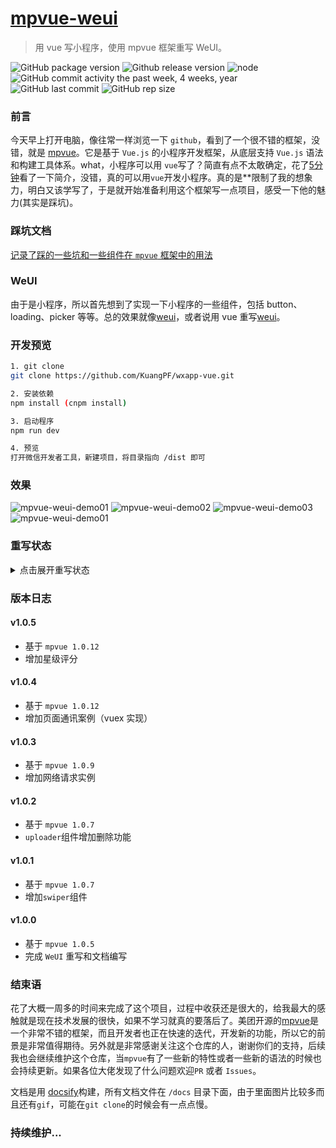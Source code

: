 # [mpvue-weui](https://kuangpf.github.io/mpvue-weui/#/)

> 用 vue 写小程序，使用 mpvue 框架重写 WeUI。

![GitHub package version](https://img.shields.io/github/package-json/v/KuangPF/mpvue-weui.svg) ![Github release version](https://img.shields.io/github/release/KuangPF/mpvue-weui.svg) ![node](https://img.shields.io/node/v/passport.svg) ![GitHub commit activity the past week, 4 weeks, year](https://img.shields.io/github/commit-activity/y/KuangPF/mpvue-weui.svg) ![GitHub last commit](https://img.shields.io/github/last-commit/KuangPF/mpvue-weui.svg) ![GitHub rep size](https://img.shields.io/github/languages/code-size/KuangPF/mpvue-weui.svg)

### 前言

今天早上打开电脑，像往常一样浏览一下 `github`，看到了一个很不错的框架，没错，就是 [mpvue](https://github.com/Meituan-Dianping/mpvue)。它是基于 `Vue.js` 的小程序开发框架，从底层支持 `Vue.js` 语法和构建工具体系。what，小程序可以用 `vue`写了？简直有点不太敢确定，花了[5分钟](http://mpvue.com/mpvue/quickstart/)看了一下简介，没错，真的可以用`vue`开发小程序。真的是**限制了我的想象力，明白又该学写了，于是就开始准备利用这个框架写一点项目，感受一下他的魅力(其实是踩坑)。


### 踩坑文档

[记录了踩的一些坑和一些组件在 `mpvue` 框架中的用法](https://kuangpf.github.io/mpvue-weui/#/)


### WeUI

由于是小程序，所以首先想到了实现一下小程序的一些组件，包括 button、loading、picker 等等。总的效果就像[weui](https://weui.io/)，或者说用 vue 重写[weui](https://weui.io/)。

### 开发预览

``` bash
1. git clone
git clone https://github.com/KuangPF/wxapp-vue.git

2. 安装依赖
npm install (cnpm install)

3. 启动程序
npm run dev

4. 预览
打开微信开发者工具，新建项目，将目录指向 /dist 即可

```
### 效果

![mpvue-weui-demo01](https://github.com/KuangPF/mpvue-weui/blob/master/static/demo/mpvue-weui-demo01.png)
![mpvue-weui-demo02](https://github.com/KuangPF/mpvue-weui/blob/master/static/demo/mpvue-weui-demo02.png)
![mpvue-weui-demo03](https://github.com/KuangPF/mpvue-weui/blob/master/static/demo/mpvue-weui-demo03.png)
![mpvue-weui-demo01](https://github.com/KuangPF/mpvue-weui/blob/master/static/demo/mpvue-weui-demo04.png)

### 重写状态


<details>
<summary>点击展开重写状态</summary>

#### 表单
- [x] Button
- [x] Input
- [x] List
- [x] Slider
- [x] Uploader

#### 基础组件
- [x] Article
- [x] Badge
- [x] Flex
- [x] Footer
- [x] Gallery
- [x] Grid
- [x] Icons
- [x] Loadmore
- [x] Panel
- [x] Preview
- [x] Progress
- [x] Swiper

#### 操作反馈
- [x] Actionsheet
- [x] Dialog
- [x] Msg
- [x] Picker
- [x] Toast

#### 导航相关
- [x] Navbar
- [x] Tabbar

#### 搜索相关
- [x] Searchbar

#### 缺失相关的
- scroll-view
- movable-view
- cover-view

#### Issues 相关
- [x] Request
- [x] 页面通信（Vuex 实现）
- [x] Rate

</details>

### 版本日志

#### v1.0.5
* 基于 `mpvue 1.0.12`
* 增加星级评分

#### v1.0.4
* 基于 `mpvue 1.0.12`
* 增加页面通讯案例（vuex 实现）

#### v1.0.3
* 基于 `mpvue 1.0.9`
* 增加网络请求实例

#### v1.0.2
* 基于 `mpvue 1.0.7`
* `uploader`组件增加删除功能

#### v1.0.1
* 基于 `mpvue 1.0.7`
* 增加`swiper`组件

#### v1.0.0
* 基于 `mpvue 1.0.5`
* 完成 `WeUI` 重写和文档编写

### 结束语
花了大概一周多的时间来完成了这个项目，过程中收获还是很大的，给我最大的感触就是现在技术发展的很快，如果不学习就真的要落后了。美团开源的[mpvue](https://github.com/Meituan-Dianping/mpvue)是一个非常不错的框架，而且开发者也正在快速的迭代，开发新的功能，所以它的前景是非常值得期待。另外就是非常感谢关注这个仓库的人，谢谢你们的支持，后续我也会继续维护这个仓库，当`mpvue`有了一些新的特性或者一些新的语法的时候也会持续更新。如果各位大佬发现了什么问题欢迎`PR` 或者 `Issues`。

文档是用 [docsify](https://github.com/QingWei-Li/docsify/)构建，所有文档文件在 `/docs` 目录下面，由于里面图片比较多而且还有`gif`，可能在`git clone`的时候会有一点点慢。

### 持续维护...
